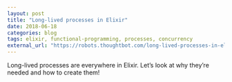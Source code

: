 ```yaml
---
layout: post
title: "Long-lived processes in Elixir"
date: 2018-06-18
categories: blog
tags: elixir, functional-programming, processes, concurrency
external_url: "https://robots.thoughtbot.com/long-lived-processes-in-elixir"
---
```


Long-lived processes are everywhere in Elixir. Let’s look at why they’re needed
and how to create them!
